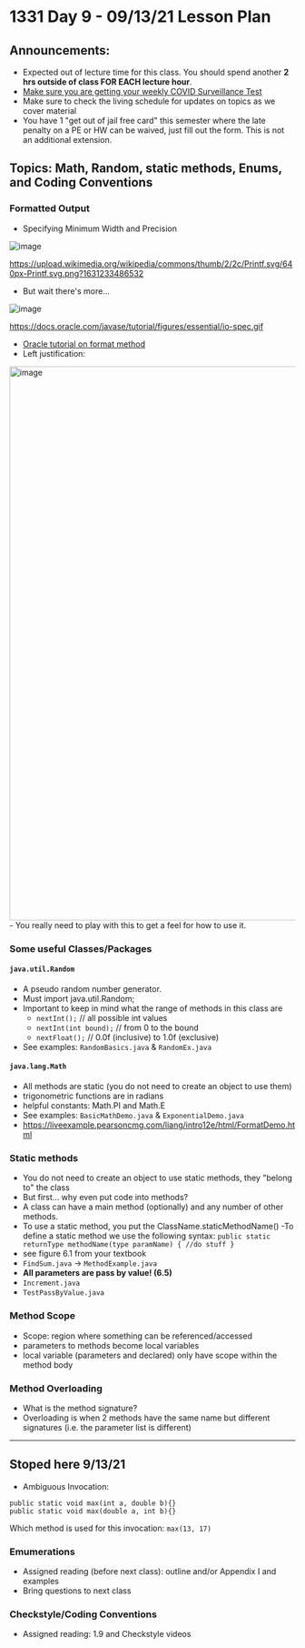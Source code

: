 # 1331 Day 9 - 09/13/21 Lesson Plan

## Announcements:
- Expected out of lecture time for this class. You should spend another **2 hrs outside of class FOR EACH lecture hour**.
- [Make sure you are getting your weekly COVID Surveillance Test](https://health.gatech.edu/coronavirus/testing/surveillance)
- Make sure to check the living schedule for updates on topics as we cover material
- You have 1 "get out of jail free card" this semester where the late penalty on a PE or HW can be waived, just fill out the form. This is not an additional extension.

## Topics: Math, Random, static methods, Enums, and Coding Conventions
### Formatted Output
- Specifying Minimum Width and Precision

![image](https://upload.wikimedia.org/wikipedia/commons/thumb/2/2c/Printf.svg/640px-Printf.svg.png?1631233486532)

https://upload.wikimedia.org/wikipedia/commons/thumb/2/2c/Printf.svg/640px-Printf.svg.png?1631233486532

- But wait there's more...

![image](https://docs.oracle.com/javase/tutorial/figures/essential/io-spec.gif)

https://docs.oracle.com/javase/tutorial/figures/essential/io-spec.gif

- [Oracle tutorial on format method](https://docs.oracle.com/javase/tutorial/essential/io/formatting.html)
- Left justification:

<img width="974" alt="image" src="https://user-images.githubusercontent.com/49889272/132780801-9f120019-e65c-43b9-a0f4-452cf853b978.png">
- You really need to play with this to get a feel for how to use it.

### Some useful Classes/Packages
#### `java.util.Random`
- A pseudo random number generator.
- Must import java.util.Random;
- Important to keep in mind what the range of methods in this class are
  - `nextInt();` // all possible int values
  - `nextInt(int bound);` // from 0 to the bound
  - `nextFloat();` // 0.0f (inclusive) to 1.0f (exclusive)
- See examples: `RandomBasics.java` & `RandomEx.java`
#### `java.lang.Math`
- All methods are static (you do not need to create an object to use them)
- trigonometric functions are in radians
- helpful constants: Math.PI and Math.E
- See examples: `BasicMathDemo.java` & `ExponentialDemo.java`
- https://liveexample.pearsoncmg.com/liang/intro12e/html/FormatDemo.html
### Static methods
- You do not need to create an object to use static methods, they "belong to" the class
- But first... why even put code into methods?
- A class can have a main method (optionally) and any number of other methods.
- To use a static method, you put the ClassName.staticMethodName()
-To define a static method we use the following syntax:
`public static returnType methodName(type paramName) {
    //do stuff
}`
- see figure 6.1 from your textbook
- `FindSum.java` -> `MethodExample.java`
- **All parameters are pass by value! (6.5)**
- `Increment.java `
- `TestPassByValue.java`
### Method Scope
- Scope: region where something can be referenced/accessed
- parameters to methods become local variables
- local variable (parameters and declared) only have scope within the method body
### Method Overloading
- What is the method signature?
- Overloading is when 2 methods have the same name but different signatures (i.e. the parameter list is different)

---
Stoped here 9/13/21
---

- Ambiguous Invocation:
<pre><code>public static void max(int a, double b){}
public static void max(double a, int b){}
</code></pre>

Which method is used for this invocation: `max(13, 17)`
### Emumerations
- Assigned reading (before next class): outline and/or Appendix I and examples
- Bring questions to next class
### Checkstyle/Coding Conventions
- Assigned reading: 1.9 and Checkstyle videos
